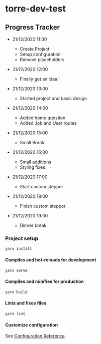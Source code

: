 # torre-dev-test

## Progress Tracker

- 21/12/2020 11:00
  - Create Project
  - Setup configuration
  - Remove placeholders

- 21/12/2020 12:00
  - Finally got an idea!

- 21/12/2020 13:00
  - Started project and basic design

- 21/12/2020 14:00
  - Added home question
  - Added Job and User routes

- 21/12/2020 15:00
  - Small Break

- 21/12/2020 16:00
  - Small additions
  - Styling fixes

- 21/12/2020 17:00
  - Start custom stepper

- 21/12/2020 18:00
  - Finish custom stepper

- 21/12/2020 19:00
  - Dinner break


### Project setup
```
yarn install
```

#### Compiles and hot-reloads for development
```
yarn serve
```

#### Compiles and minifies for production
```
yarn build
```

#### Lints and fixes files
```
yarn lint
```

#### Customize configuration
See [Configuration Reference](https://cli.vuejs.org/config/).
